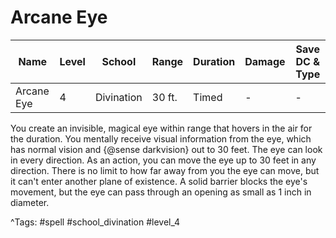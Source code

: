 # Arcane Eye

| Name | Level | School | Range | Duration | Damage | Save DC & Type |
|------|-------|--------|-------|----------|--------|----------------|
| Arcane Eye | 4 | Divination | 30 ft. | Timed | - | - |

You create an invisible, magical eye within range that hovers in the air for the duration. You mentally receive visual information from the eye, which has normal vision and {@sense darkvision} out to 30 feet. The eye can look in every direction. As an action, you can move the eye up to 30 feet in any direction. There is no limit to how far away from you the eye can move, but it can't enter another plane of existence. A solid barrier blocks the eye's movement, but the eye can pass through an opening as small as 1 inch in diameter.

^Tags: #spell #school_divination #level_4